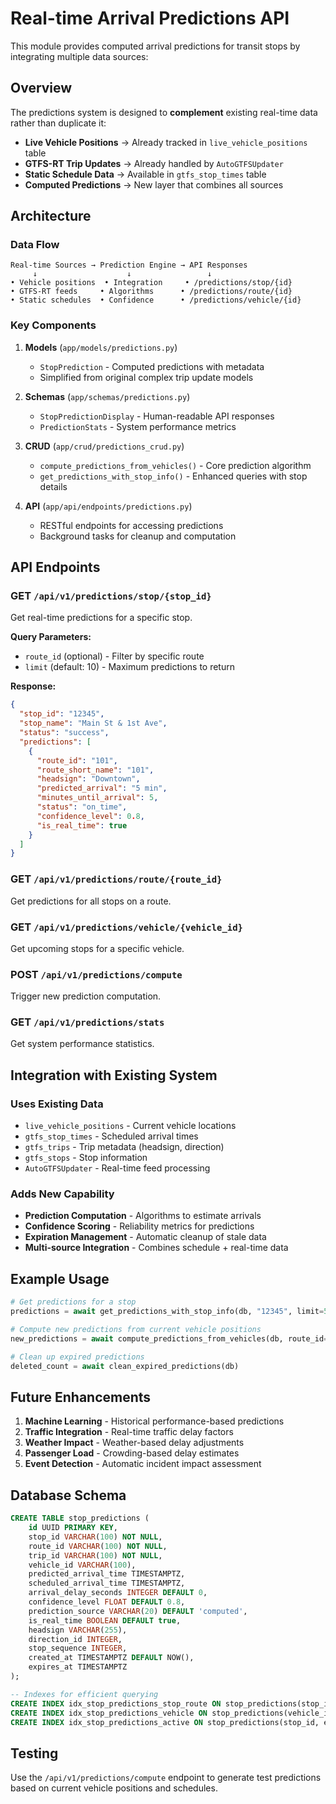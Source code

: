 # Real-time Arrival Predictions API

This module provides computed arrival predictions for transit stops by integrating multiple data sources:

## Overview

The predictions system is designed to **complement** existing real-time data rather than duplicate it:

- **Live Vehicle Positions** → Already tracked in `live_vehicle_positions` table
- **GTFS-RT Trip Updates** → Already handled by `AutoGTFSUpdater` 
- **Static Schedule Data** → Available in `gtfs_stop_times` table
- **Computed Predictions** → New layer that combines all sources

## Architecture

### Data Flow
```
Real-time Sources → Prediction Engine → API Responses
     ↓                    ↓                 ↓
• Vehicle positions  • Integration     • /predictions/stop/{id}
• GTFS-RT feeds     • Algorithms      • /predictions/route/{id}
• Static schedules  • Confidence      • /predictions/vehicle/{id}
```

### Key Components

1. **Models** (`app/models/predictions.py`)
   - `StopPrediction` - Computed predictions with metadata
   - Simplified from original complex trip update models

2. **Schemas** (`app/schemas/predictions.py`)
   - `StopPredictionDisplay` - Human-readable API responses
   - `PredictionStats` - System performance metrics

3. **CRUD** (`app/crud/predictions_crud.py`)
   - `compute_predictions_from_vehicles()` - Core prediction algorithm
   - `get_predictions_with_stop_info()` - Enhanced queries with stop details

4. **API** (`app/api/endpoints/predictions.py`)
   - RESTful endpoints for accessing predictions
   - Background tasks for cleanup and computation

## API Endpoints

### GET `/api/v1/predictions/stop/{stop_id}`
Get real-time predictions for a specific stop.

**Query Parameters:**
- `route_id` (optional) - Filter by specific route
- `limit` (default: 10) - Maximum predictions to return

**Response:**
```json
{
  "stop_id": "12345",
  "stop_name": "Main St & 1st Ave",
  "status": "success",
  "predictions": [
    {
      "route_id": "101",
      "route_short_name": "101",
      "headsign": "Downtown",
      "predicted_arrival": "5 min",
      "minutes_until_arrival": 5,
      "status": "on_time",
      "confidence_level": 0.8,
      "is_real_time": true
    }
  ]
}
```

### GET `/api/v1/predictions/route/{route_id}`
Get predictions for all stops on a route.

### GET `/api/v1/predictions/vehicle/{vehicle_id}`
Get upcoming stops for a specific vehicle.

### POST `/api/v1/predictions/compute`
Trigger new prediction computation.

### GET `/api/v1/predictions/stats`
Get system performance statistics.

## Integration with Existing System

### Uses Existing Data
- `live_vehicle_positions` - Current vehicle locations
- `gtfs_stop_times` - Scheduled arrival times
- `gtfs_trips` - Trip metadata (headsign, direction)
- `gtfs_stops` - Stop information
- `AutoGTFSUpdater` - Real-time feed processing

### Adds New Capability
- **Prediction Computation** - Algorithms to estimate arrivals
- **Confidence Scoring** - Reliability metrics for predictions
- **Expiration Management** - Automatic cleanup of stale data
- **Multi-source Integration** - Combines schedule + real-time data

## Example Usage

```python
# Get predictions for a stop
predictions = await get_predictions_with_stop_info(db, "12345", limit=5)

# Compute new predictions from current vehicle positions
new_predictions = await compute_predictions_from_vehicles(db, route_id="101")

# Clean up expired predictions
deleted_count = await clean_expired_predictions(db)
```

## Future Enhancements

1. **Machine Learning** - Historical performance-based predictions
2. **Traffic Integration** - Real-time traffic delay factors
3. **Weather Impact** - Weather-based delay adjustments
4. **Passenger Load** - Crowding-based delay estimates
5. **Event Detection** - Automatic incident impact assessment

## Database Schema

```sql
CREATE TABLE stop_predictions (
    id UUID PRIMARY KEY,
    stop_id VARCHAR(100) NOT NULL,
    route_id VARCHAR(100) NOT NULL,
    trip_id VARCHAR(100) NOT NULL,
    vehicle_id VARCHAR(100),
    predicted_arrival_time TIMESTAMPTZ,
    scheduled_arrival_time TIMESTAMPTZ,
    arrival_delay_seconds INTEGER DEFAULT 0,
    confidence_level FLOAT DEFAULT 0.8,
    prediction_source VARCHAR(20) DEFAULT 'computed',
    is_real_time BOOLEAN DEFAULT true,
    headsign VARCHAR(255),
    direction_id INTEGER,
    stop_sequence INTEGER,
    created_at TIMESTAMPTZ DEFAULT NOW(),
    expires_at TIMESTAMPTZ
);

-- Indexes for efficient querying
CREATE INDEX idx_stop_predictions_stop_route ON stop_predictions(stop_id, route_id);
CREATE INDEX idx_stop_predictions_vehicle ON stop_predictions(vehicle_id, trip_id);
CREATE INDEX idx_stop_predictions_active ON stop_predictions(stop_id, expires_at);
```

## Testing

Use the `/api/v1/predictions/compute` endpoint to generate test predictions based on current vehicle positions and schedules.
